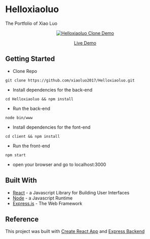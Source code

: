 # Helloxiaoluo
The Portfolio of Xiao Luo<br/>

<p align="center" margin-bottom="0">
  <a href="https://damp-harbor-11208.herokuapp.com/" target="_blank">
    <img alt="Helloxiaoluo Clone Demo" width="auto" height="auto" src="https://github.com/xiaoluo2017/Helloxiaoluo/blob/master/client/public/images/Capture.PNG">
  </a>
</p>
<p align="center">
  <a href="https://damp-harbor-11208.herokuapp.com/">Live Demo</a>
</p>

## Getting Started
* Clone Repo 
```
git clone https://github.com/xiaoluo2017/Helloxiaoluo.git
```
* Install dependencies for the back-end 
```
cd Helloxiaoluo && npm install
```
* Run the back-end 
```
node bin/www
```
* Install dependencies for the font-end 
```
cd client && npm install
```
* Run the front-end 
```
npm start
```
* open your browser and go to localhost:3000

## Built With
* [React](https://facebook.github.io/react/) - a Javascript Library for Building User Interfaces
* [Node](https://nodejs.org) - a Javascript Runtime
* [Express.js](http://expressjs.com) - The Web Framework

## Reference
This project was built with [Create React App](https://github.com/facebookincubator/create-react-app) and [Express Backend](https://daveceddia.com/create-react-app-express-backend/)
